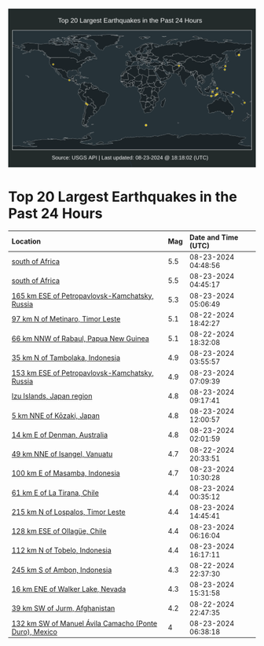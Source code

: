 ![Map](./map.png)

# Top 20 Largest Earthquakes in the Past 24 Hours

| Location | Mag | Date and Time (UTC) |
|:---|:---|:---|
| [south of Africa](https://earthquake.usgs.gov/earthquakes/eventpage/us7000n8wt) | 5.5 | 08-23-2024 04:48:56 |
| [south of Africa](https://earthquake.usgs.gov/earthquakes/eventpage/us7000n8wr) | 5.5 | 08-23-2024 04:45:17 |
| [165 km ESE of Petropavlovsk-Kamchatsky, Russia](https://earthquake.usgs.gov/earthquakes/eventpage/us7000n8x7) | 5.3 | 08-23-2024 05:06:49 |
| [97 km N of Metinaro, Timor Leste](https://earthquake.usgs.gov/earthquakes/eventpage/us7000n8u3) | 5.1 | 08-22-2024 18:42:27 |
| [66 km NNW of Rabaul, Papua New Guinea](https://earthquake.usgs.gov/earthquakes/eventpage/us7000n8tx) | 5.1 | 08-22-2024 18:32:08 |
| [35 km N of Tambolaka, Indonesia](https://earthquake.usgs.gov/earthquakes/eventpage/us7000n8wi) | 4.9 | 08-23-2024 03:55:57 |
| [153 km ESE of Petropavlovsk-Kamchatsky, Russia](https://earthquake.usgs.gov/earthquakes/eventpage/us7000n8y3) | 4.9 | 08-23-2024 07:09:39 |
| [Izu Islands, Japan region](https://earthquake.usgs.gov/earthquakes/eventpage/us7000n8yl) | 4.8 | 08-23-2024 09:17:41 |
| [5 km NNE of Kōzaki, Japan](https://earthquake.usgs.gov/earthquakes/eventpage/us7000n8z3) | 4.8 | 08-23-2024 12:00:57 |
| [14 km E of Denman, Australia](https://earthquake.usgs.gov/earthquakes/eventpage/us7000n8w7) | 4.8 | 08-23-2024 02:01:59 |
| [49 km NNE of Isangel, Vanuatu](https://earthquake.usgs.gov/earthquakes/eventpage/us7000n8v3) | 4.7 | 08-22-2024 20:33:51 |
| [100 km E of Masamba, Indonesia](https://earthquake.usgs.gov/earthquakes/eventpage/us7000n8yt) | 4.7 | 08-23-2024 10:30:28 |
| [61 km E of La Tirana, Chile](https://earthquake.usgs.gov/earthquakes/eventpage/us7000n8vw) | 4.4 | 08-23-2024 00:35:12 |
| [215 km N of Lospalos, Timor Leste](https://earthquake.usgs.gov/earthquakes/eventpage/us7000n8zs) | 4.4 | 08-23-2024 14:45:41 |
| [128 km ESE of Ollagüe, Chile](https://earthquake.usgs.gov/earthquakes/eventpage/us7000n8xm) | 4.4 | 08-23-2024 06:16:04 |
| [112 km N of Tobelo, Indonesia](https://earthquake.usgs.gov/earthquakes/eventpage/us7000n91d) | 4.4 | 08-23-2024 16:17:11 |
| [245 km S of Ambon, Indonesia](https://earthquake.usgs.gov/earthquakes/eventpage/us7000n8vm) | 4.3 | 08-22-2024 22:37:30 |
| [16 km ENE of Walker Lake, Nevada](https://earthquake.usgs.gov/earthquakes/eventpage/nn00882856) | 4.3 | 08-23-2024 15:31:58 |
| [39 km SW of Jurm, Afghanistan](https://earthquake.usgs.gov/earthquakes/eventpage/us7000n8vp) | 4.2 | 08-22-2024 22:47:35 |
| [132 km SW of Manuel Ávila Camacho (Ponte Duro), Mexico](https://earthquake.usgs.gov/earthquakes/eventpage/us7000n8xr) | 4 | 08-23-2024 06:38:18 |
